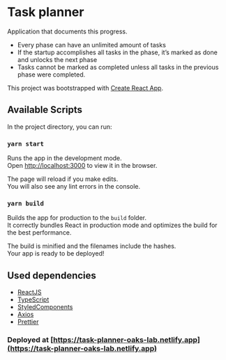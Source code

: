 # Task planner
Application that documents this progress.

* Every phase can have an unlimited amount of tasks
* If the startup accomplishes all tasks in the phase, it’s marked as done and
unlocks the next phase
* Tasks cannot be marked as completed unless all tasks in the previous phase
were completed.

This project was bootstrapped with [Create React App](https://github.com/facebook/create-react-app).

## Available Scripts

In the project directory, you can run:

### `yarn start`

Runs the app in the development mode.<br />
Open [http://localhost:3000](http://localhost:3000) to view it in the browser.

The page will reload if you make edits.<br />
You will also see any lint errors in the console.

### `yarn build`

Builds the app for production to the `build` folder.<br />
It correctly bundles React in production mode and optimizes the build for the best performance.

The build is minified and the filenames include the hashes.<br />
Your app is ready to be deployed!

## Used dependencies
* [ReactJS](https://reactjs.org/)
* [TypeScript](https://www.typescriptlang.org/)
* [StyledComponents](https://styled-components.com/)
* [Axios](https://www.npmjs.com/package/axios)
* [Prettier](https://prettier.io/docs/en/cli.html)


### Deployed at [https://task-planner-oaks-lab.netlify.app](https://task-planner-oaks-lab.netlify.app) 
